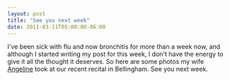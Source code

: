 ```yaml
---
layout: post
title: "See you next week"
date: 2011-03-11T05:00:00-06:00
---
```


I've been sick with flu and now bronchitis for more than a week now, and although I started writing my post for this week, I don't have the energy to give it all the thought it deserves. So here are some photos my wife <a href="http://castlerockduo.blogspot.com/">Angeline</a> took at our recent recital in Bellingham.
See you next week.

